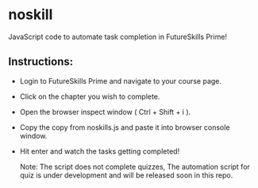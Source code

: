 # noskill
JavaScript code to automate task completion in FutureSkills Prime!

## Instructions: 

- Login to FutureSkills Prime and navigate to your course page. 
- Click on the chapter you wish to complete.
- Open the browser inspect window ( Ctrl + Shift + i ).
- Copy the copy from noskills.js and paste it into browser console window.
- Hit enter and watch the tasks getting completed!

  Note: The script does not complete quizzes, The automation script for quiz is under development and will be released soon in this repo.
